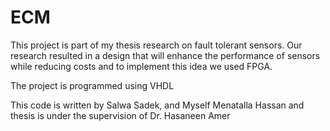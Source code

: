 # ECM

This project is part of my thesis research on fault tolerant sensors. Our research resulted in a design that will enhance the performance of sensors while reducing costs and to implement this idea we used FPGA. 

The project is programmed using VHDL

This code is written by Salwa Sadek, and Myself Menatalla Hassan and thesis is under the supervision of Dr. Hasaneen Amer
